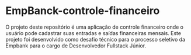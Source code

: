 # EmpBanck-controle-financeiro
O projeto deste repositório é uma aplicação de controle financeiro onde o usuário pode cadastrar suas entradas e saídas financeiras mensais. Este projeto foi desenvolvido como desafio técnico para o processo seletivo da Empbank para o cargo de Desenvolvedor Fullstack Júnior.
